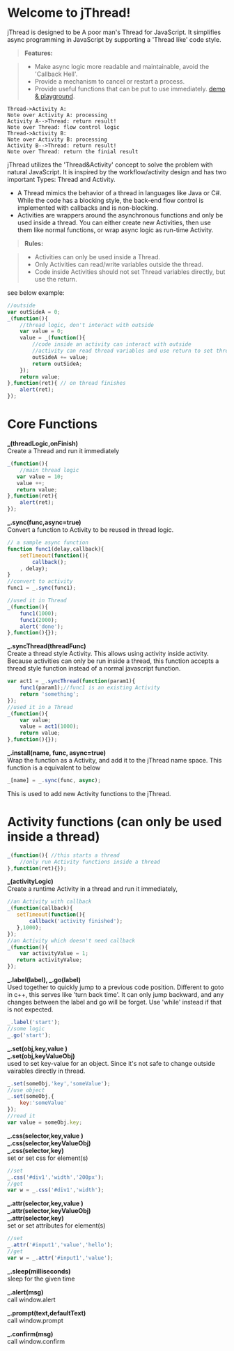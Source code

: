 Welcome to jThread!
===================

jThread is designed to be A poor man's Thread for JavaScript. It simplifies async programming in JavaScript by supporting a 'Thread like' code style.

> **Features:**

> - Make async logic more readable and maintainable, avoid the 'Callback Hell'.
> - Provide a mechanism to cancel or restart a process.
> - Provide useful functions that can be put to use immediately.
> [demo & playground][1].

```sequence
Thread->Activity A:
Note over Activity A: processing
Activity A-->Thread: return result!
Note over Thread: flow control logic
Thread->Activity B:
Note over Activity B: processing
Activity B-->Thread: return result!
Note over Thread: return the finial result
``` 

jThread utilizes the 'Thread&Activity' concept to solve the problem with natural JavaScript. It is inspired by the workflow/activity design and has two important Types: Thread and Activity. 

* A Thread mimics the behavior of a thread in languages like Java or C#. While the code has a blocking style, the back-end flow control is implemented with callbacks and is non-blocking.
* Activities are wrappers around the asynchronous functions and only be used inside a thread. You can either create new Activities, then use them like normal functions, or wrap async logic as run-time Activity. 

> **Rules:**

> - Activities can only be used inside a Thread.
> - Only Activities can read/write variables outside the thread.
> - Code inside Activities should not set Thread variables directly, but use the return.


see below example:
``` javascript
//outside
var outSideA = 0;
_(function(){
    //thread logic, don't interact with outside
    var value = 0;  
    value = _(function(){
        //code inside an activity can interact with outside
        //activity can read thread variables and use return to set thread variables.
        outSideA += value;
        return outSideA;
    }); 
    return value; 
},function(ret){ // on thread finishes
    alert(ret); 
}); 
```
# Core Functions
**_(threadLogic,onFinish)**  
Create a Thread and run it immediately
``` javascript
_(function(){
    //main thread logic
   var value = 10;
   value ++;
   return value;
},function(ret){
    alert(ret); 
});  
```
**_.sync(func,async=true)**  
Convert a function to Activity to be reused in thread logic.
``` javascript
// a sample async function
function func1(delay,callback){ 
    setTimeout(function(){ 
        callback();
    , delay);
}
//convert to activity
func1 = _.sync(func1);

//used it in Thread
_(function(){
    func1(1000);
    func1(2000);
    alert('done'); 
},function(){}); 
```
**_.syncThread(threadFunc)**  
Create a thread style Activity. This allows using activity inside activity. Because activities can only be run inside a thread, this function accepts a thread style function instead of a normal javascript function.
``` javascript
var act1 = _.syncThread(function(param1){
    func1(param1);//func1 is an existing Activity
    return 'something';
}); 
//used it in a Thread
_(function(){
    var value;
    value = act1(1000);
    return value; 
},function(){});  
``` 

**_.install(name, func, async=true)**  
Wrap the function as a Activity, and add it to the jThread name space. This function is a equivalent to below
``` javascript
_[name] = _.sync(func, async);
``` 
This is used to add new Activity functions to the jThread.

# Activity functions (can only be used inside a thread)
``` javascript
_(function(){ //this starts a thread
    //only run Activity functions inside a thread
},function(ret){}); 
``` 

**_(activityLogic)**  
Create a runtime Activity in a thread and run it immediately, 
``` javascript
//an Activity with callback
_(function(callback){ 
   setTimeout(function(){
       callback('activity finished');
   },1000);
});  
//an Activity which doesn't need callback
_(function(){  
    var activityValue = 1;
   return activityValue;
});  
```
**_.label(label), _.go(label)**  
Used together to quickly jump to a previous code position. Different to goto in c++, this serves like 'turn back time'. It can only jump backward, and any changes between the label and go will be forget. Use 'while' instead if that is not expected.
```javascript
_.label('start');
//some logic
_.go('start');
```
**_.set(obj,key,value )**   
**_.set(obj,keyValueObj)**   
used to set key-value for an object. Since it's not safe to change outside vairables directly in thread.
```javascript
_.set(someObj,'key','someValue');
//use object
_.set(someObj,{
    key:'someValue'
}); 
//read it
var value = someObj.key;
```

**_.css(selector,key,value )**   
**_.css(selector,keyValueObj)**  
**_.css(selector,key)**  
set or set css for element(s)
```javascript
//set
_.css('#div1','width','200px');
//get
var w = _.css('#div1','width');
```

**_.attr(selector,key,value )**   
**_.attr(selector,keyValueObj)**  
**_.attr(selector,key)**  
set or set attributes for element(s)
```javascript
//set
_.attr('#input1','value','hello');
//get
var w = _.attr('#input1','value');
```

**_.sleep(milliseconds)**    
sleep for the given time  

**_.alert(msg)**    
call window.alert  

**_.prompt(text,defaultText)**  
call window.prompt  

**_.confirm(msg)**  
call window.confirm  



[1]: http://shen.apphb.com/jt/demo/core.html 